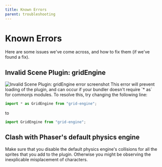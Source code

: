 ```yaml
---
title: Known Errors
parent: troubleshooting
---
```


# Known Errors

Here are some issues we've come across, and how to fix them (if we've found a fix).

## Invalid Scene Plugin: gridEngine

<img src="../img/PGMPnotFound.png" alt="Invalid Scene Plugin: gridEngine error screenshot">
This error will prevent loading of the plugin, and can occur if your bundler doesn't require `* as` for commonjs modules. To resolve this, try changing the following line:

```javascript
import * as GridEngine from "grid-engine";
```

to

```javascript
import GridEngine from "grid-engine";
```

## Clash with Phaser's default physics engine

Make sure that you disable the default physics engine's collisions for all the sprites that you add to the plugin. Otherwise you might be observing the inexplicable misplacement of characters.
